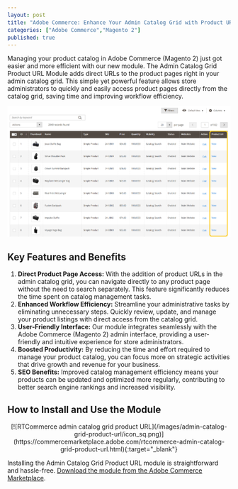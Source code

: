 ```yaml
---
layout: post
title: "Adobe Commerce: Enhance Your Admin Catalog Grid with Product URLs"
categories: ["Adobe Commerce","Magento 2"]
published: true
---
```

Managing your product catalog in Adobe Commerce (Magento 2) just got easier and more efficient with our new module. The Admin Catalog Grid Product URL Module adds direct URLs to the product pages right in your admin catalog grid. This simple yet powerful feature allows store administrators to quickly and easily access product pages directly from the catalog grid, saving time and improving workflow efficiency.

![alt text](/images/admin-catalog-grid-product-url/screenshot_productgrid.png)

## Key Features and Benefits

1. **Direct Product Page Access:** With the addition of product URLs in the admin catalog grid, you can navigate directly to any product page without the need to search separately. This feature significantly reduces the time spent on catalog management tasks.
2. **Enhanced Workflow Efficiency:** Streamline your administrative tasks by eliminating unnecessary steps. Quickly review, update, and manage your product listings with direct access from the catalog grid.
3. **User-Friendly Interface:** Our module integrates seamlessly with the Adobe Commerce (Magento 2) admin interface, providing a user-friendly and intuitive experience for store administrators.
4. **Boosted Productivity:** By reducing the time and effort required to manage your product catalog, you can focus more on strategic activities that drive growth and revenue for your business.
5. **SEO Benefits:** Improved catalog management efficiency means your products can be updated and optimized more regularly, contributing to better search engine rankings and increased visibility.

## How to Install and Use the Module
<p style="text-align:center">
[![RTCommerce admin catalog grid product URL](/images/admin-catalog-grid-product-url/icon_sq.png)](https://commercemarketplace.adobe.com/rtcommerce-admin-catalog-grid-product-url.html){:target="_blank"}
</p>

Installing the Admin Catalog Grid Product URL module is straightforward and hassle-free. [Download the module from the Adobe Commerce Marketplace](https://commercemarketplace.adobe.com/rtcommerce-admin-catalog-grid-product-url.html).
